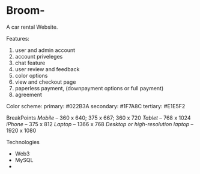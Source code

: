 # Broom-
A car rental Website.

Features:
1. user and admin account
2. account priveleges 
3. chat feature
4. user review and feedback
5. color options
6. view and checkout page
7. paperless payment, (downpayment options or full payment)
8. agreement

Color scheme:
primary: #022B3A
secondary: #1F7A8C
tertiary: #E1E5F2

BreakPoints
*Mobile* – 360 x 640; 375 x 667; 360 x 720
*Tablet* – 768 x 1024
*iPhone* – 375 x 812
*Laptop* – 1366 x 768
*Desktop or high-resolution laptop* – 1920 x 1080

Technologies
- Web3
- MySQL
- 
